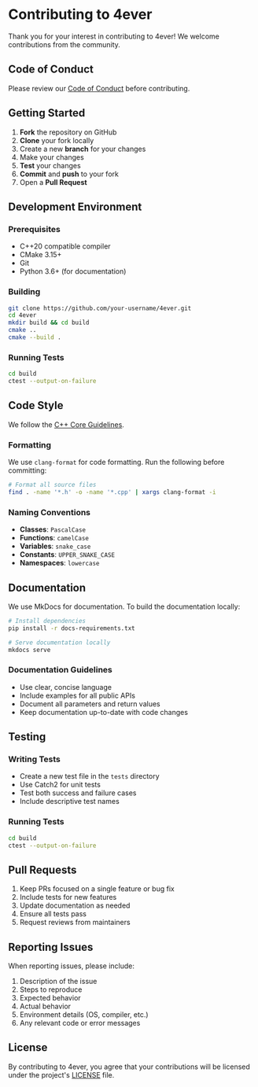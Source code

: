 # Contributing to 4ever

Thank you for your interest in contributing to 4ever! We welcome contributions from the community.

## Code of Conduct

Please review our [Code of Conduct](CODE_OF_CONDUCT.md) before contributing.

## Getting Started

1. **Fork** the repository on GitHub
2. **Clone** your fork locally
3. Create a new **branch** for your changes
4. Make your changes
5. **Test** your changes
6. **Commit** and **push** to your fork
7. Open a **Pull Request**

## Development Environment

### Prerequisites

- C++20 compatible compiler
- CMake 3.15+
- Git
- Python 3.6+ (for documentation)

### Building

```bash
git clone https://github.com/your-username/4ever.git
cd 4ever
mkdir build && cd build
cmake ..
cmake --build .
```

### Running Tests

```bash
cd build
ctest --output-on-failure
```

## Code Style

We follow the [C++ Core Guidelines](https://isocpp.github.io/CppCoreGuidelines/CppCoreGuidelines).

### Formatting

We use `clang-format` for code formatting. Run the following before committing:

```bash
# Format all source files
find . -name '*.h' -o -name '*.cpp' | xargs clang-format -i
```

### Naming Conventions

- **Classes**: `PascalCase`
- **Functions**: `camelCase`
- **Variables**: `snake_case`
- **Constants**: `UPPER_SNAKE_CASE`
- **Namespaces**: `lowercase`

## Documentation

We use MkDocs for documentation. To build the documentation locally:

```bash
# Install dependencies
pip install -r docs-requirements.txt

# Serve documentation locally
mkdocs serve
```

### Documentation Guidelines

- Use clear, concise language
- Include examples for all public APIs
- Document all parameters and return values
- Keep documentation up-to-date with code changes

## Testing

### Writing Tests

- Create a new test file in the `tests` directory
- Use Catch2 for unit tests
- Test both success and failure cases
- Include descriptive test names

### Running Tests

```bash
cd build
ctest --output-on-failure
```

## Pull Requests

1. Keep PRs focused on a single feature or bug fix
2. Include tests for new features
3. Update documentation as needed
4. Ensure all tests pass
5. Request reviews from maintainers

## Reporting Issues

When reporting issues, please include:

1. Description of the issue
2. Steps to reproduce
3. Expected behavior
4. Actual behavior
5. Environment details (OS, compiler, etc.)
6. Any relevant code or error messages

## License

By contributing to 4ever, you agree that your contributions will be licensed under the project's [LICENSE](LICENSE) file.

